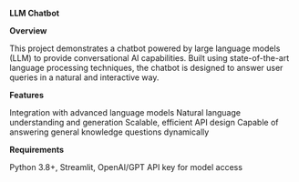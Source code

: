 **LLM Chatbot**

**Overview**

  This project demonstrates a chatbot powered by large language models (LLM) to provide conversational AI capabilities. Built using state-of-the-art language processing techniques, the chatbot is designed to answer user queries in a natural and interactive way.

**Features**

Integration with advanced language models
Natural language understanding and generation
Scalable, efficient API design
Capable of answering general knowledge questions dynamically

**Requirements**

Python 3.8+,
Streamlit,
OpenAI/GPT API key for model access
